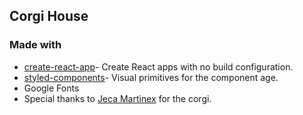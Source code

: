 ## Corgi House

### Made with
- [create-react-app](https://github.com/facebookincubator/create-react-app)- Create React apps with no build configuration.
- [styled-components](https://github.com/styled-components/styled-components)- Visual primitives for the component age.
- Google Fonts
- Special thanks to [Jeca Martinex](http://jecamartinez.com/) for the corgi.